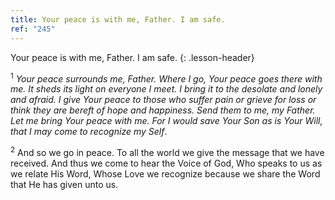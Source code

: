 ```yaml
---
title: Your peace is with me, Father. I am safe.
ref: "245"
---
```


Your peace is with me, Father. I am safe.
{: .lesson-header}

<sup>1</sup> *Your peace surrounds me, Father. Where I go, Your peace
goes there with me. It sheds its light on everyone I meet. I bring it to
the desolate and lonely and afraid. I give Your peace to those who
suffer pain or grieve for loss or think they are bereft of hope and
happiness. Send them to me, my Father. Let me bring Your peace with me.
For I would save Your Son as is Your Will, that I may come to recognize
my Self*.

<sup>2</sup> And so we go in peace. To all the world we give the message
that we have received. And thus we come to hear the Voice of God, Who
speaks to us as we relate His Word, Whose Love we recognize because we
share the Word that He has given unto us.

